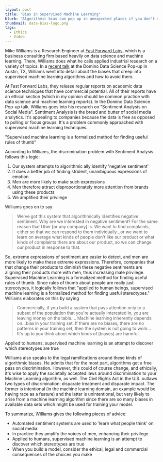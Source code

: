 ```yaml
---
layout: post
title: "Bias in Supervised Machine Learning"
blurb: "Algorithmic bias can pop up in unexpected places if you don't safeguard against it."
thumbnail: data-bias-logo.png
tags: 
  - Ethics
  - Video
---
```


Mike Williams is a Research Engineer at [Fast Forward Labs](http://www.fastforwardlabs.com), which is a business consulting firm based heavily on data science and machine learning. There, Williams does what he calls applied industrial research on a variety of topics. In a [recent talk](http://blog.dominodatalab.com/video-how-machine-learning-amplifies-societal-privilege/) at the Domino Data Science Pop-up in Austin, TX, Williams went into detail about the biases that creep into supervised machine learning algorithms and how to avoid them.

At Fast Forward Labs, they release regular reports on academic data science techniques that have commercial potential. All of their reports have an ethical section (which in my opinion should be common practice with data science and machine learning reports). In the Domino Data Science Pop-up talk, Williams goes into his research on "Sentiment Analysis on Social Media". Sentiment Analysis is the bread and butter of social media analytics. It's appealing to companies because the data is free as opposed to polling or focus groups. It's a problem commonly approached with supervised machine learning techniques.
 
<div class="pull-quote">"Supervised machine learning is a formalized method for finding useful rules of thumb"</div>

According to Williams, the discrimination problem with Sentiment Analysis follows this logic:

1. Our system attempts to algorithmic ally identify 'negative sentiment'
2. It does a better job of finding strident, unambiguous expressions of emotion
3. Men are more likely to make such expressions
4. Men therefore attract disproportionately more attention from brands using these products
5. We amplified their privilege

Williams goes on to say

> We've got this system that algorithmically identifies negative sentiment. Why are we interested in negative sentiment? For the same reason that Uber [or any company] is. We want to find complaints, either so that we can respond to them individually...or we want to learn on average what kinds of people don't like our product or what kinds of complaints there are about our product, so we can change our product in response to that.

So, extreme expressions of sentiment are easier to detect, and men are more likely to make these extreme expressions. Therefore, companies that that change their products to diminish these negative sentiments are aligning their products more with men, thus increasing male privilege. Supervised Machine Learning is a formalized method for finding useful rules of thumb. Since rules of thumb about people are really just stereotypes, it logically follows that "applied to human beings, supervised machine learning is a formalized method for finding useful stereotypes." Williams elaborates on this by saying

> Commercially, if you build a system that pays attention only to a subset of the population that you're actually interested in, you are leaving money on the table.... Machine learning inherently depends on...bias in your training set. If there are no biases, there are no patterns in your training set, then the system is not going to work... It's up to you think about which kinds of [biases] are harmful.

<div class="pull-quote left">Applied to humans, supervised machine learning is an attempt to discover which stereotypes are true</div>

Williams also speaks to the legal ramifications around these kinds of algorithmic biases. He admits that for the most part, algorithms get a free pass on discrimination. However, this could of course change, and ethically, it's wise to apply the societally accepted laws around discrimination to your Machine Learning algorithm, as well. The Civil Rights Act in the U.S. outlaws two types of discrimination: disparate treatment and disparate impact. The former is intentional (in the machine learning domain, an example would be having race as a feature) and the latter is unintentional, but very likely to arise from a machine learning algorithm since there are so many biases in available data sets which might be used for training your model.

To summarize, Williams gives the following pieces of advice:

- Automated sentiment systems are used to 'learn what people think' on social media
- In practice they amplify the voices of men, enhancing their privilege
- Applied to humans, supervised machine learning is an attempt to discover which stereotypes are true
- When you build a model, consider the ethical, legal and commercial consequences of the choices you make
